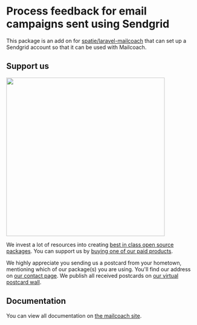 # Process feedback for email campaigns sent using Sendgrid

This package is an add on for [spatie/laravel-mailcoach](https://github.com/spatie/laravel-mailcoach) that can set up a Sendgrid account so that it can be used with Mailcoach.

## Support us

[<img src="https://github-ads.s3.eu-central-1.amazonaws.com/laravel-mailcoach-ses-feedback.jpg?t=1" width="419px" />](https://spatie.be/github-ad-click/laravel-mailcoach-ses-feedback)

We invest a lot of resources into creating [best in class open source packages](https://spatie.be/open-source). You can support us by [buying one of our paid products](https://spatie.be/open-source/support-us).

We highly appreciate you sending us a postcard from your hometown, mentioning which of our package(s) you are using. You'll find our address on [our contact page](https://spatie.be/about-us). We publish all received postcards on [our virtual postcard wall](https://spatie.be/open-source/postcards).

## Documentation

You can view all documentation on [the mailcoach site](https://mailcoach.app).
